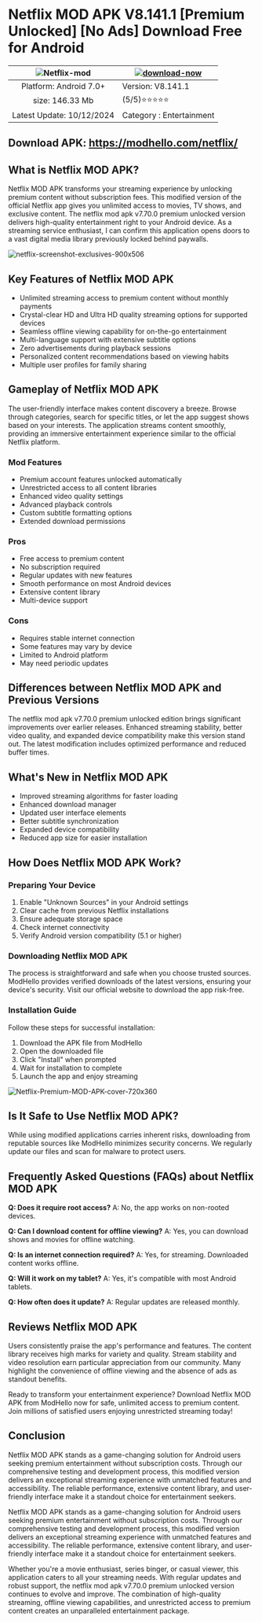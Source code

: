 # Netflix MOD APK V8.141.1 [Premium Unlocked] [No Ads] Download Free for Android

| ![Netflix-mod](https://github.com/user-attachments/assets/086af2d3-e8df-4b51-9803-e9a8ddb3ae9d)| [![download-now](https://github.com/user-attachments/assets/22657e67-9d2d-46af-a41a-5d365d2ddc1f)](https://modhello.com/netflix/)  |
|:-------------------------------------------------:|-----------------------|
| Platform: Android 7.0+                      | Version: V8.141.1    |
| size: 146.33 Mb                                |  (5/5)⭐️⭐️⭐️⭐️⭐️  |
| Latest Update: 10/12/2024                      | Category : Entertainment |

## Download APK: https://modhello.com/netflix/

## What is Netflix MOD APK?
Netflix MOD APK transforms your streaming experience by unlocking premium content without subscription fees. This modified version of the official Netflix app gives you unlimited access to movies, TV shows, and exclusive content. The netflix mod apk v7.70.0 premium unlocked version delivers high-quality entertainment right to your Android device. As a streaming service enthusiast, I can confirm this application opens doors to a vast digital media library previously locked behind paywalls.

![netflix-screenshot-exclusives-900x506](https://github.com/user-attachments/assets/573b3d4a-cb5c-4417-a913-ad7a996441f5)

## Key Features of Netflix MOD APK
* Unlimited streaming access to premium content without monthly payments
* Crystal-clear HD and Ultra HD quality streaming options for supported devices
* Seamless offline viewing capability for on-the-go entertainment
* Multi-language support with extensive subtitle options
* Zero advertisements during playback sessions
* Personalized content recommendations based on viewing habits
* Multiple user profiles for family sharing

## Gameplay of Netflix MOD APK
The user-friendly interface makes content discovery a breeze. Browse through categories, search for specific titles, or let the app suggest shows based on your interests. The application streams content smoothly, providing an immersive entertainment experience similar to the official Netflix platform.

### Mod Features
* Premium account features unlocked automatically
* Unrestricted access to all content libraries
* Enhanced video quality settings
* Advanced playback controls
* Custom subtitle formatting options
* Extended download permissions

### Pros
* Free access to premium content
* No subscription required
* Regular updates with new features
* Smooth performance on most Android devices
* Extensive content library
* Multi-device support

### Cons
* Requires stable internet connection
* Some features may vary by device
* Limited to Android platform
* May need periodic updates

## Differences between Netflix MOD APK and Previous Versions
The netflix mod apk v7.70.0 premium unlocked edition brings significant improvements over earlier releases. Enhanced streaming stability, better video quality, and expanded device compatibility make this version stand out. The latest modification includes optimized performance and reduced buffer times.

## What's New in Netflix MOD APK
* Improved streaming algorithms for faster loading
* Enhanced download manager
* Updated user interface elements
* Better subtitle synchronization
* Expanded device compatibility
* Reduced app size for easier installation

## How Does Netflix MOD APK Work?

### Preparing Your Device
1. Enable "Unknown Sources" in your Android settings
2. Clear cache from previous Netflix installations
3. Ensure adequate storage space
4. Check internet connectivity
5. Verify Android version compatibility (5.1 or higher)

### Downloading Netflix MOD APK
The process is straightforward and safe when you choose trusted sources. ModHello provides verified downloads of the latest versions, ensuring your device's security. Visit our official website to download the app risk-free.

### Installation Guide
Follow these steps for successful installation:

1. Download the APK file from ModHello
2. Open the downloaded file
3. Click "Install" when prompted
4. Wait for installation to complete
5. Launch the app and enjoy streaming

![Netflix-Premium-MOD-APK-cover-720x360](https://github.com/user-attachments/assets/b3eddf18-8ff6-491c-971f-cd9921508034)


## Is It Safe to Use Netflix MOD APK?
While using modified applications carries inherent risks, downloading from reputable sources like ModHello minimizes security concerns. We regularly update our files and scan for malware to protect users.

## Frequently Asked Questions (FAQs) about Netflix MOD APK

**Q: Does it require root access?**
A: No, the app works on non-rooted devices.

**Q: Can I download content for offline viewing?**
A: Yes, you can download shows and movies for offline watching.

**Q: Is an internet connection required?**
A: Yes, for streaming. Downloaded content works offline.

**Q: Will it work on my tablet?**
A: Yes, it's compatible with most Android tablets.

**Q: How often does it update?**
A: Regular updates are released monthly.

## Reviews Netflix MOD APK
Users consistently praise the app's performance and features. The content library receives high marks for variety and quality. Stream stability and video resolution earn particular appreciation from our community. Many highlight the convenience of offline viewing and the absence of ads as standout benefits.

Ready to transform your entertainment experience? Download Netflix MOD APK from ModHello now for safe, unlimited access to premium content. Join millions of satisfied users enjoying unrestricted streaming today!
## Conclusion
Netflix MOD APK stands as a game-changing solution for Android users seeking premium entertainment without subscription costs. Through our comprehensive testing and development process, this modified version delivers an exceptional streaming experience with unmatched features and accessibility. The reliable performance, extensive content library, and user-friendly interface make it a standout choice for entertainment seekers.

Netflix MOD APK stands as a game-changing solution for Android users seeking premium entertainment without subscription costs. Through our comprehensive testing and development process, this modified version delivers an exceptional streaming experience with unmatched features and accessibility. The reliable performance, extensive content library, and user-friendly interface make it a standout choice for entertainment seekers.

Whether you're a movie enthusiast, series binger, or casual viewer, this application caters to all your streaming needs. With regular updates and robust support, the netflix mod apk v7.70.0 premium unlocked version continues to evolve and improve. The combination of high-quality streaming, offline viewing capabilities, and unrestricted access to premium content creates an unparalleled entertainment package.
